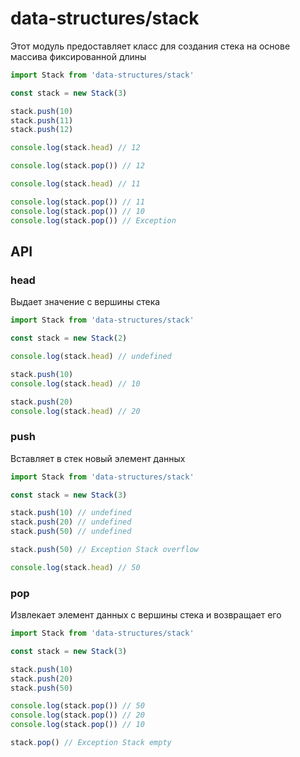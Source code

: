 # data-structures/stack

Этот модуль предоставляет класс для создания стека на основе массива фиксированной длины

```js
import Stack from 'data-structures/stack'

const stack = new Stack(3)

stack.push(10)
stack.push(11)
stack.push(12)

console.log(stack.head) // 12

console.log(stack.pop()) // 12

console.log(stack.head) // 11

console.log(stack.pop()) // 11
console.log(stack.pop()) // 10
console.log(stack.pop()) // Exception
```

## API

### head

Выдает значение с вершины стека

```js
import Stack from 'data-structures/stack'

const stack = new Stack(2)

console.log(stack.head) // undefined

stack.push(10)
console.log(stack.head) // 10

stack.push(20)
console.log(stack.head) // 20
```

### push

Вставляет в стек новый элемент данных

```js
import Stack from 'data-structures/stack'

const stack = new Stack(3)

stack.push(10) // undefined
stack.push(20) // undefined
stack.push(50) // undefined

stack.push(50) // Exception Stack overflow

console.log(stack.head) // 50
```

### pop

Извлекает элемент данных с вершины стека и возвращает его

```js
import Stack from 'data-structures/stack'

const stack = new Stack(3)

stack.push(10)
stack.push(20)
stack.push(50)

console.log(stack.pop()) // 50
console.log(stack.pop()) // 20
console.log(stack.pop()) // 10

stack.pop() // Exception Stack empty
```
